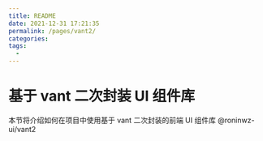 ```yaml
---
title: README
date: 2021-12-31 17:21:35
permalink: /pages/vant2/
categories:
tags:
  -
---
```


# 基于 vant 二次封装 UI 组件库

本节将介绍如何在项目中使用基于 vant 二次封装的前端 UI 组件库 @roninwz-ui/vant2
